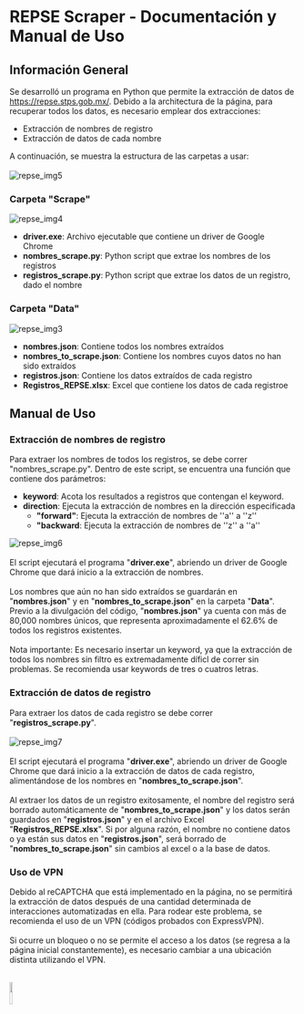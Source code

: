 # REPSE Scraper - Documentación y Manual de Uso
## Información General
Se desarrolló un programa en Python que permite la extracción de datos de https://repse.stps.gob.mx/.
Debido a la architectura de la página, para recuperar todos los datos, es necesario emplear dos extracciones:
* Extracción de nombres de registro
* Extracción de datos de cada nombre <br/>
<!-- -->
A continuación, se muestra la estructura de las carpetas a usar: <br/> <br/>
![repse_img5](https://user-images.githubusercontent.com/108626360/199153187-9e032976-9c91-412b-b7a7-b5df5f808063.JPG)

### Carpeta "Scrape"
![repse_img4](https://user-images.githubusercontent.com/108626360/199153939-1d231009-bda5-4f8f-af46-f1544a5ea55e.JPG)
* **driver.exe**: Archivo ejecutable que contiene un driver de Google Chrome
* **nombres_scrape.py**: Python script que extrae los nombres de los registros
* **registros_scrape.py**: Python script que extrae los datos de un registro, dado el nombre

### Carpeta "Data"
![repse_img3](https://user-images.githubusercontent.com/108626360/199154149-9e2cbb2c-7f54-4df7-8249-a0679ebb60cc.JPG)
* **nombres.json**: Contiene todos los nombres extraídos
* **nombres_to_scrape.json**: Contiene los nombres cuyos datos no han sido extraídos
* **registros.json**: Contiene los datos extraídos de cada registro
* **Registros_REPSE.xlsx**: Excel que contiene los datos de cada registroe

## Manual de Uso
### Extracción de nombres de registro
Para extraer los nombres de todos los registros, se debe correr "nombres\_scrape.py". Dentro de este script, se encuentra una función que contiene dos parámetros:
* **keyword**:  Acota los resultados a registros que contengan el keyword.
* **direction**: Ejecuta la extracción de nombres en la dirección especificada
  * **"forward"**: Ejecuta la extracción de nombres de ''a'' a ''z''
  * **"backward**: Ejecuta la extracción de nombres de ''z'' a ''a''
  <!-- -->
<!-- -->
![repse_img6](https://user-images.githubusercontent.com/108626360/199155284-f3cfff3c-f6c8-4cb7-aa1f-b361bc9350c0.JPG) <br/> <br/> 
El script ejecutará el programa "**driver.exe**", abriendo un driver de Google Chrome que dará inicio a la extracción de nombres.
<br/> <br/>
Los nombres que aún no han sido extraídos se guardarán en "**nombres.json**" y en "**nombres_to_scrape.json**"
en la carpeta "**Data**". Previo a la divulgación del código, "**nombres.json**" ya cuenta con más de 80,000 nombres únicos, que representa aproximadamente el 62.6% de todos los registros existentes.
<br/> <br/>
Nota importante: Es necesario insertar un keyword, ya que la extracción de todos los nombres sin filtro es extremadamente díficl de correr sin problemas. Se recomienda usar keywords de tres o cuatros letras.  


### Extracción de datos de registro
Para extraer los datos de cada registro se debe correr "**registros_scrape.py**". <br/> <br/>
![repse_img7](https://user-images.githubusercontent.com/108626360/199155486-f1fd328c-bb75-4ccc-acc7-3869e315df95.JPG) <br/> <br/>
El script ejecutará el programa "**driver.exe**", abriendo un driver de Google Chrome que dará inicio a la extracción de datos de cada registro, alimentándose de los nombres en "**nombres_to_scrape.json**".
<br/> <br/>
Al extraer los datos de un registro exitosamente, el nombre del registro será borrado automáticamente de "**nombres_to_scrape.json**" y los datos serán guardados en "**registros.json**" y en el archivo Excel "**Registros_REPSE.xlsx**". Si por alguna razón, el nombre no contiene datos o ya están sus datos en "**registros.json**", será borrado de "**nombres_to_scrape.json**" sin cambios al excel o a la base de datos.

### Uso de VPN
Debido al reCAPTCHA que está implementado en la página, no se permitirá la extracción de datos después de una cantidad determinada de interacciones automatizadas en ella. Para rodear este problema, se recomienda el uso de un VPN (códigos probados con ExpressVPN).
<br/> <br/>
Si ocurre un bloqueo o no se permite el acceso a los datos (se regresa a la página inicial constantemente), es necesario cambiar a una ubicación distinta utilizando el VPN. <br/> <br/>

<img src="https://user-images.githubusercontent.com/108626360/199156779-3c523670-8d91-4a5d-bc26-a3308ae4a99c.JPG" width = 10%>


